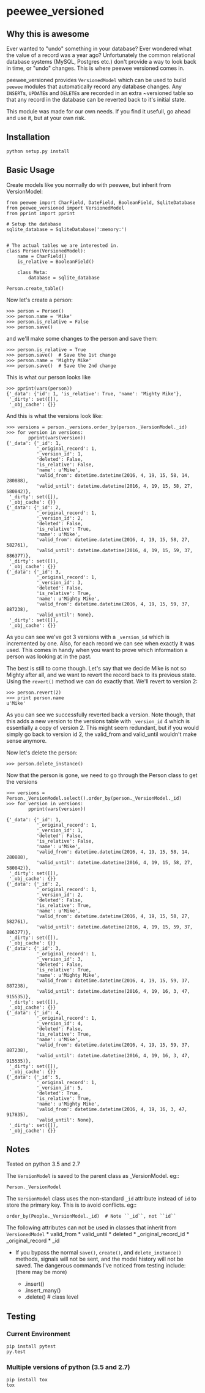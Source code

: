 # peewee_versioned

## Why this is awesome
Ever wanted to "undo" something in your database? Ever wondered what the value of a record was a year ago? Unfortunately the common relational database systems (MySQL, Postgres etc.) don't provide a way to look back in time, or "undo" changes. This is where peewee versioned comes in.

peewee_versioned provides ``VersionedModel`` which can be used to build ``peewee`` modules that automatically record any database changes. Any `INSERT`s, `UPDATE`s and `DELETE`s are recorded in an extra ~versioned table so that any record in the database can be reverted back to it's initial state.

This module was made for our own needs. If you find it usefull, go ahead and use it, but at your own risk.


## Installation

	python setup.py install

## Basic Usage

Create models like you normally do with peewee, but inherit from VersionModel:
    
    from peewee import CharField, DateField, BooleanField, SqliteDatabase
    from peewee_versioned import VersionedModel
    from pprint import pprint
        
    # Setup the database
    sqlite_database = SqliteDatabase(':memory:')


    # The actual tables we are interested in.
    class Person(VersionedModel):
        name = CharField()
        is_relative = BooleanField()
        
        class Meta:
            database = sqlite_database
        
    Person.create_table()

Now let's create a person:

    >>> person = Person()
    >>> person.name = 'Mike'
    >>> person.is_relative = False
    >>> person.save()

and we'll make some changes to the person and save them:

    >>> person.is_relative = True
    >>> person.save()  # Save the 1st change
	>>> person.name = 'Mighty Mike'
    >>> person.save()  # Save the 2nd change

This is what our person looks like
	
    >>> pprint(vars(person))
	{'_data': {'id': 1, 'is_relative': True, 'name': 'Mighty Mike'},
	 '_dirty': set([]),
	 '_obj_cache': {}}
 
And this is what the versions look like:

    >>> versions = person._versions.order_by(person._VersionModel._id)
    >>> for version in versions:
            pprint(vars(version))
    {'_data': {'_id': 1,
               '_original_record': 1,
               '_version_id': 1,
               'deleted': False,
               'is_relative': False,
               'name': u'Mike',
               'valid_from': datetime.datetime(2016, 4, 19, 15, 58, 14, 280888),
               'valid_until': datetime.datetime(2016, 4, 19, 15, 58, 27, 580842)},
     '_dirty': set([]),
     '_obj_cache': {}}
    {'_data': {'_id': 2,
               '_original_record': 1,
               '_version_id': 2,
               'deleted': False,
               'is_relative': True,
               'name': u'Mike',
               'valid_from': datetime.datetime(2016, 4, 19, 15, 58, 27, 582761),
               'valid_until': datetime.datetime(2016, 4, 19, 15, 59, 37, 886377)},
     '_dirty': set([]),
     '_obj_cache': {}}
    {'_data': {'_id': 3,
               '_original_record': 1,
               '_version_id': 3,
               'deleted': False,
               'is_relative': True,
               'name': u'Mighty Mike',
               'valid_from': datetime.datetime(2016, 4, 19, 15, 59, 37, 887238),
               'valid_until': None},
     '_dirty': set([]),
     '_obj_cache': {}}


As you can see we've got 3 versions with a `_version_id` which is incremented by one. Also, for each record we can see when exactly it was used. This comes in handy when you want to prove which information a person was looking at in the past. 

The best is still to come though. Let's say that we decide Mike is not so Mighty after all, and we want to revert the record back to its previous state. Using the `revert()` method we can do exactly that. We'll revert to version 2:

	>>> person.revert(2)
	>>> print person.name
	u'Mike'

As you can see we successfully reverted back a version. Note though, that this adds a new version to the versions table with `_version_id` 4 which is essentially a copy of version 2. This might seem redundant, but if you would simply go back to version id 2, the valid_from and valid_until wouldn't make sense anymore.

Now let's delete the person:

    >>> person.delete_instance()
    
Now that the person is gone, we need to go through the Person class to get the versions
    
    >>> versions = Person._VersionModel.select().order_by(person._VersionModel._id)
    >>> for version in versions:
            pprint(vars(version))

    {'_data': {'_id': 1,
               '_original_record': 1,
               '_version_id': 1,
               'deleted': False,
               'is_relative': False,
               'name': u'Mike',
               'valid_from': datetime.datetime(2016, 4, 19, 15, 58, 14, 280888),
               'valid_until': datetime.datetime(2016, 4, 19, 15, 58, 27, 580842)},
     '_dirty': set([]),
     '_obj_cache': {}}
    {'_data': {'_id': 2,
               '_original_record': 1,
               '_version_id': 2,
               'deleted': False,
               'is_relative': True,
               'name': u'Mike',
               'valid_from': datetime.datetime(2016, 4, 19, 15, 58, 27, 582761),
               'valid_until': datetime.datetime(2016, 4, 19, 15, 59, 37, 886377)},
     '_dirty': set([]),
     '_obj_cache': {}}
    {'_data': {'_id': 3,
               '_original_record': 1,
               '_version_id': 3,
               'deleted': False,
               'is_relative': True,
               'name': u'Mighty Mike',
               'valid_from': datetime.datetime(2016, 4, 19, 15, 59, 37, 887238),
               'valid_until': datetime.datetime(2016, 4, 19, 16, 3, 47, 915535)},
     '_dirty': set([]),
     '_obj_cache': {}}
    {'_data': {'_id': 4,
               '_original_record': 1,
               '_version_id': 4,
               'deleted': False,
               'is_relative': True,
               'name': u'Mike',
               'valid_from': datetime.datetime(2016, 4, 19, 15, 59, 37, 887238),
               'valid_until': datetime.datetime(2016, 4, 19, 16, 3, 47, 915535)},
     '_dirty': set([]),
     '_obj_cache': {}}
    {'_data': {'_id': 5,
               '_original_record': 1,
               '_version_id': 5,
               'deleted': True,
               'is_relative': True,
               'name': u'Mighty Mike',
               'valid_from': datetime.datetime(2016, 4, 19, 16, 3, 47, 917835),
               'valid_until': None},
     '_dirty': set([]),
     '_obj_cache': {}}
     
     

## Notes


Tested on python 3.5 and 2.7

The ``VersionModel`` is saved to the parent class as _VersionModel. eg::
    
    Person._VersionModel
    
The ``VersionModel`` class uses the non-standard ``_id`` attribute instead of ``id`` to store the primary key. This 
is to avoid conflicts. eg::

    order_by(People._VersionModel._id)  # Note ``_id``, not ``id``

The following attributes can not be used in classes that inherit from ``VersionedModel``
    * valid_from
    * valid_until
    * deleted
    * _original_record_id
    * _original_record
    * _id

 - If you bypass the normal ``save()``, ``create()``, and ``delete_instance()`` methods, signals will not be sent, and 
the model history will not be saved. The dangerous commands I've noticed from testing include: (there may be more)

    * .insert()
    * .insert_many()
    * .delete()  # class level


## Testing


### Current Environment


    pip install pytest
    py.test
    
### Multiple versions of python (3.5 and 2.7)

    pip install tox
    tox
